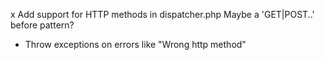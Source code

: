 x Add support for HTTP methods in dispatcher.php
  Maybe a 'GET|POST..' before pattern?
- Throw exceptions on errors like "Wrong http method"